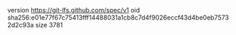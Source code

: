 version https://git-lfs.github.com/spec/v1
oid sha256:e01e77f67c75413fff14488031a1cb8c7d4f9026eccf43d4be0eb75732d2c93a
size 3781
